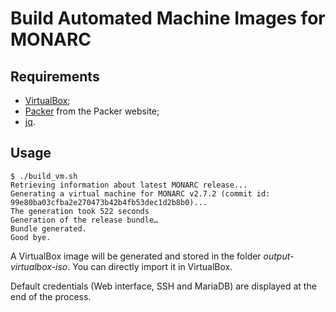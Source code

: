 # Build Automated Machine Images for MONARC

## Requirements

* [VirtualBox](https://www.virtualbox.org);
* [Packer](https://www.packer.io) from the Packer website;
* [jq](https://github.com/stedolan/jq).

## Usage

    $ ./build_vm.sh
    Retrieving information about latest MONARC release...
    Generating a virtual machine for MONARC v2.7.2 (commit id: 99e80ba03cfba2e270473b42b4fb53dec1d2b8b0)...
    The generation took 522 seconds
    Generation of the release bundle…
    Bundle generated.
    Good bye.

A VirtualBox image will be generated and stored in the folder
*output-virtualbox-iso*. You can directly import it in VirtualBox.

Default credentials (Web interface, SSH and MariaDB) are displayed at the end
of the process.

